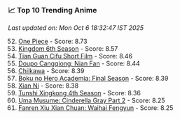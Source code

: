 ### 📈 Top 10 Trending Anime

*Last updated on: Mon Oct  6 18:32:47 IST 2025*

52. [One Piece](https://myanimelist.net/anime/21) - Score: 8.73
112. [Kingdom 6th Season](https://myanimelist.net/anime/61517) - Score: 8.57
169. [Tian Guan Cifu Short Film](https://myanimelist.net/anime/60988) - Score: 8.46
184. [Doupo Cangqiong: Nian Fan](https://myanimelist.net/anime/51039) - Score: 8.44
214. [Chiikawa](https://myanimelist.net/anime/50250) - Score: 8.39
212. [Boku no Hero Academia: Final Season](https://myanimelist.net/anime/60098) - Score: 8.39
223. [Xian Ni](https://myanimelist.net/anime/55809) - Score: 8.38
249. [Tunshi Xingkong 4th Season](https://myanimelist.net/anime/56524) - Score: 8.36
328. [Uma Musume: Cinderella Gray Part 2](https://myanimelist.net/anime/61930) - Score: 8.25
350. [Fanren Xiu Xian Chuan: Waihai Fengyun](https://myanimelist.net/anime/60557) - Score: 8.25
